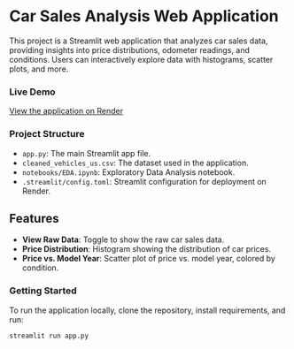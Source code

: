 # Car Sales Analysis Web Application

This project is a Streamlit web application that analyzes car sales data, providing insights into price distributions, odometer readings, and conditions. Users can interactively explore data with histograms, scatter plots, and more.

### Live Demo
[View the application on Render](https://car-sales-web-app-fycl.onrender.com)

### Project Structure
- `app.py`: The main Streamlit app file.
- `cleaned_vehicles_us.csv`: The dataset used in the application.
- `notebooks/EDA.ipynb`: Exploratory Data Analysis notebook.
- `.streamlit/config.toml`: Streamlit configuration for deployment on Render.

## Features
- **View Raw Data**: Toggle to show the raw car sales data.
- **Price Distribution**: Histogram showing the distribution of car prices.
- **Price vs. Model Year**: Scatter plot of price vs. model year, colored by condition.

### Getting Started
To run the application locally, clone the repository, install requirements, and run:

```bash
streamlit run app.py

